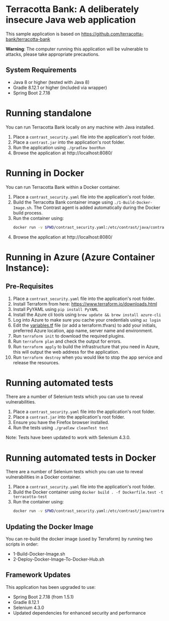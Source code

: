 # Terracotta Bank: A deliberately insecure Java web application

This sample application is based on https://github.com/terracotta-bank/terracotta-bank

**Warning**: The computer running this application will be vulnerable to attacks, please take appropriate precautions.

## System Requirements

- Java 8 or higher (tested with Java 8)
- Gradle 8.12.1 or higher (included via wrapper)
- Spring Boot 2.7.18

# Running standalone

You can run Terracotta Bank locally on any machine with Java installed.

1. Place a `contrast_security.yaml` file into the application's root folder.
2. Place a `contrast.jar` into the application's root folder.
3. Run the application using `./gradlew bootRun`
4. Browse the application at http://localhost:8080/

# Running in Docker

You can run Terracotta Bank within a Docker container. 

1. Place a `contrast_security.yaml` file into the application's root folder.
2. Build the Terracotta Bank container image using `./1-Build-Docker-Image.sh`. The Contrast agent is added automatically during the Docker build process.
3. Run the container using:
   ```bash
   docker run -v $PWD/contrast_security.yaml:/etc/contrast/java/contrast_security.yaml -p 8080:8080 terracotta-bank:1.0
   ```
4. Browse the application at http://localhost:8080/

# Running in Azure (Azure Container Instance):

## Pre-Requisites

1. Place a `contrast_security.yaml` file into the application's root folder.
2. Install Terraform from here: https://www.terraform.io/downloads.html
3. Install PyYAML using `pip install PyYAML`
4. Install the Azure cli tools using `brew update && brew install azure-cli`
5. Log into Azure to make sure you cache your credentials using `az login`
6. Edit the [variables.tf](variables.tf) file (or add a terraform.tfvars) to add your initials, preferred Azure location, app name, server name and environment.
7. Run `terraform init` to download the required plugins.
8. Run `terraform plan` and check the output for errors.
9. Run `terraform apply` to build the infrastructure that you need in Azure, this will output the web address for the application.
10. Run `terraform destroy` when you would like to stop the app service and release the resources.

# Running automated tests

There are a number of Selenium tests which you can use to reveal vulnerabilities.

1. Place a `contrast_security.yaml` file into the application's root folder.
2. Place a `contrast.jar` into the application's root folder.
3. Ensure you have the Firefox browser installed.
4. Run the tests using `./gradlew cleanTest test`

Note: Tests have been updated to work with Selenium 4.3.0.

# Running automated tests in Docker
 
There are a number of Selenium tests which you can use to reveal vulnerabilities in a Docker container.
 
1. Place a `contrast_security.yaml` file into the application's root folder.
2. Build the Docker container using `docker build . -f Dockerfile.test -t terracotta-test`
3. Run the container using:
   ```bash
   docker run -v $PWD/contrast_security.yaml:/etc/contrast/java/contrast_security.yaml terracotta-test:latest
   ```

## Updating the Docker Image

You can re-build the docker image (used by Terraform) by running two scripts in order:

* 1-Build-Docker-Image.sh
* 2-Deploy-Docker-Image-To-Docker-Hub.sh

## Framework Updates

This application has been upgraded to use:
- Spring Boot 2.7.18 (from 1.5.1)
- Gradle 8.12.1
- Selenium 4.3.0
- Updated dependencies for enhanced security and performance
